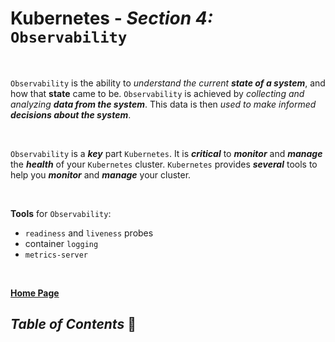 # **Kubernetes** - ***Section 4:*** `Observability`

<br />

`Observability` is the ability to *understand the current **state of a system***, and how that **state** came to be. `Observability` is achieved by *collecting and analyzing **data from the system***. This data is then *used to make informed **decisions about the system***.

<br />

`Observability` is a ***key*** part `Kubernetes`.  It is ***critical*** to ***monitor*** and ***manage*** the ***health*** of your `Kubernetes` cluster.  `Kubernetes` provides ***several*** tools to help you ***monitor*** and ***manage*** your cluster.

<br />

**Tools** for `Observability`:

* `readiness` and `liveness` probes
* container `logging`
* `metrics-server`  

<br />

[**Home Page**](https://github.com/aguerrero232/kubernetes-zero-to-pro)    

## ***Table of Contents*** 📜
